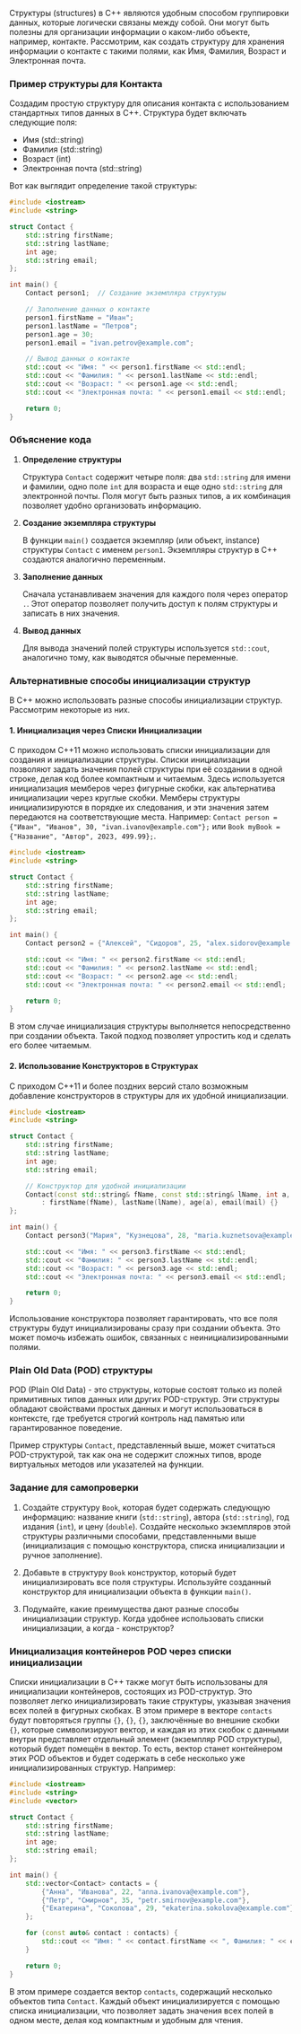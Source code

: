 Структуры (structures) в C++ являются удобным способом группировки данных, которые логически связаны между собой. Они могут быть полезны для организации информации о каком-либо объекте, например, контакте. Рассмотрим, как создать структуру для хранения информации о контакте с такими полями, как Имя, Фамилия, Возраст и Электронная почта.

### Пример структуры для Контакта

Создадим простую структуру для описания контакта с использованием стандартных типов данных в C++. Структура будет включать следующие поля:

- Имя (std::string)
- Фамилия (std::string)
- Возраст (int)
- Электронная почта (std::string)

Вот как выглядит определение такой структуры:

```cpp
#include <iostream>
#include <string>

struct Contact {
    std::string firstName;
    std::string lastName;
    int age;
    std::string email;
};

int main() {
    Contact person1;  // Создание экземпляра структуры

    // Заполнение данных о контакте
    person1.firstName = "Иван";
    person1.lastName = "Петров";
    person1.age = 30;
    person1.email = "ivan.petrov@example.com";

    // Вывод данных о контакте
    std::cout << "Имя: " << person1.firstName << std::endl;
    std::cout << "Фамилия: " << person1.lastName << std::endl;
    std::cout << "Возраст: " << person1.age << std::endl;
    std::cout << "Электронная почта: " << person1.email << std::endl;

    return 0;
}
```

### Объяснение кода

1. **Определение структуры**

   Структура `Contact` содержит четыре поля: два `std::string` для имени и фамилии, одно поле `int` для возраста и еще одно `std::string` для электронной почты. Поля могут быть разных типов, а их комбинация позволяет удобно организовать информацию.

2. **Создание экземпляра структуры**

   В функции `main()` создается экземпляр (или объект, instance) структуры `Contact` с именем `person1`. Экземпляры структур в C++ создаются аналогично переменным.

3. **Заполнение данных**

   Сначала устанавливаем значения для каждого поля через оператор `.`. Этот оператор позволяет получить доступ к полям структуры и записать в них значения.

4. **Вывод данных**

   Для вывода значений полей структуры используется `std::cout`, аналогично тому, как выводятся обычные переменные.

### Альтернативные способы инициализации структур

В C++ можно использовать разные способы инициализации структур. Рассмотрим некоторые из них.

#### 1. Инициализация через Списки Инициализации

С приходом C++11 можно использовать списки инициализации для создания и инициализации структуры. Списки инициализации позволяют задать значения полей структуры при её создании в одной строке, делая код более компактным и читаемым. Здесь используется инициализация мемберов через фигурные скобки, как альтернатива инициализации через круглые скобки. Мемберы структуры инициализируются в порядке их следования, и эти значения затем передаются на соответствующие места. Например: `Contact person = {"Иван", "Иванов", 30, "ivan.ivanov@example.com"};` или `Book myBook = {"Название", "Автор", 2023, 499.99};`.

```cpp
#include <iostream>
#include <string>

struct Contact {
    std::string firstName;
    std::string lastName;
    int age;
    std::string email;
};

int main() {
    Contact person2 = {"Алексей", "Сидоров", 25, "alex.sidorov@example.com"};

    std::cout << "Имя: " << person2.firstName << std::endl;
    std::cout << "Фамилия: " << person2.lastName << std::endl;
    std::cout << "Возраст: " << person2.age << std::endl;
    std::cout << "Электронная почта: " << person2.email << std::endl;

    return 0;
}
```

В этом случае инициализация структуры выполняется непосредственно при создании объекта. Такой подход позволяет упростить код и сделать его более читаемым.

#### 2. Использование Конструкторов в Структурах

С приходом C++11 и более поздних версий стало возможным добавление конструкторов в структуры для их удобной инициализации.

```cpp
#include <iostream>
#include <string>

struct Contact {
    std::string firstName;
    std::string lastName;
    int age;
    std::string email;

    // Конструктор для удобной инициализации
    Contact(const std::string& fName, const std::string& lName, int a, const std::string& mail)
        : firstName(fName), lastName(lName), age(a), email(mail) {}
};

int main() {
    Contact person3("Мария", "Кузнецова", 28, "maria.kuznetsova@example.com");

    std::cout << "Имя: " << person3.firstName << std::endl;
    std::cout << "Фамилия: " << person3.lastName << std::endl;
    std::cout << "Возраст: " << person3.age << std::endl;
    std::cout << "Электронная почта: " << person3.email << std::endl;

    return 0;
}
```

Использование конструктора позволяет гарантировать, что все поля структуры будут инициализированы сразу при создании объекта. Это может помочь избежать ошибок, связанных с неинициализированными полями.

### Plain Old Data (POD) структуры

POD (Plain Old Data) - это структуры, которые состоят только из полей примитивных типов данных или других POD-структур. Эти структуры обладают свойствами простых данных и могут использоваться в контексте, где требуется строгий контроль над памятью или гарантированное поведение.

Пример структуры `Contact`, представленный выше, может считаться POD-структурой, так как она не содержит сложных типов, вроде виртуальных методов или указателей на функции.

### Задание для самопроверки

1. Создайте структуру `Book`, которая будет содержать следующую информацию: название книги (`std::string`), автора (`std::string`), год издания (`int`), и цену (`double`). Создайте несколько экземпляров этой структуры различными способами, представленными выше (инициализация с помощью конструктора, списка инициализации и ручное заполнение).

2. Добавьте в структуру `Book` конструктор, который будет инициализировать все поля структуры. Используйте созданный конструктор для инициализации объекта в функции `main()`.

3. Подумайте, какие преимущества дают разные способы инициализации структур. Когда удобнее использовать списки инициализации, а когда - конструктор?

### Инициализация контейнеров POD через списки инициализации

Списки инициализации в C++ также могут быть использованы для инициализации контейнеров, состоящих из POD-структур. Это позволяет легко инициализировать такие структуры, указывая значения всех полей в фигурных скобках. В этом примере в векторе `contacts` будут повторяться группы `{}`, `{}`, `{}`, заключённые во внешние скобки `{}`, которые символизируют вектор, и каждая из этих скобок с данными внутри представляет отдельный элемент (экземпляр POD структуры), который будет помещён в вектор. То есть, вектор станет контейнером этих POD объектов и будет содержать в себе несколько уже инициализированных структур. Например:

```cpp
#include <iostream>
#include <string>
#include <vector>

struct Contact {
    std::string firstName;
    std::string lastName;
    int age;
    std::string email;
};

int main() {
    std::vector<Contact> contacts = {
        {"Анна", "Иванова", 22, "anna.ivanova@example.com"},
        {"Петр", "Смирнов", 35, "petr.smirnov@example.com"},
        {"Екатерина", "Соколова", 29, "ekaterina.sokolova@example.com"}
    };

    for (const auto& contact : contacts) {
        std::cout << "Имя: " << contact.firstName << ", Фамилия: " << contact.lastName << ", Возраст: " << contact.age << ", Электронная почта: " << contact.email << std::endl;
    }

    return 0;
}
```

В этом примере создается вектор `contacts`, содержащий несколько объектов типа `Contact`. Каждый объект инициализируется с помощью списка инициализации, что позволяет задать значения всех полей в одном месте, делая код компактным и удобным для чтения.



